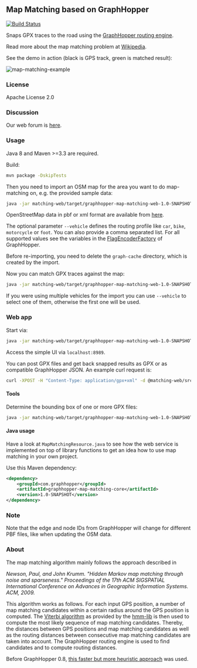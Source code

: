 ## Map Matching based on GraphHopper

[![Build Status](https://secure.travis-ci.org/graphhopper/map-matching.png?branch=master)](http://travis-ci.org/graphhopper/map-matching)

Snaps GPX traces to the road using the
[GraphHopper routing engine](https://github.com/graphhopper/graphhopper). 
        
Read more about the map matching problem at [Wikipedia](https://en.wikipedia.org/wiki/Map_matching). 

See the demo in action (black is GPS track, green is matched result):

![map-matching-example](https://cloud.githubusercontent.com/assets/129644/14740686/188a181e-0891-11e6-820c-3bd0a975f8a5.png)

### License

Apache License 2.0

### Discussion

Our web forum is [here](https://discuss.graphhopper.com/c/graphhopper/map-matching).

### Usage

Java 8 and Maven >=3.3 are required.

Build:

```bash
mvn package -DskipTests
```

Then you need to import an OSM map for the area you want to do map-matching on, e.g. the provided
sample data:

```bash
java -jar matching-web/target/graphhopper-map-matching-web-1.0-SNAPSHOT.jar import map-data/leipzig_germany.osm.pbf
```

OpenStreetMap data in pbf or xml format are available from [here](http://download.geofabrik.de/).

The optional parameter `--vehicle` defines the routing profile like `car`, `bike`, `motorcycle` or `foot`.
You can also provide a comma separated list. For all supported values see the variables in the [FlagEncoderFactory](https://github.com/graphhopper/graphhopper/blob/0.13/core/src/main/java/com/graphhopper/routing/util/FlagEncoderFactory.java) of GraphHopper.

Before re-importing, you need to delete the `graph-cache` directory, which is created by the import.

Now you can match GPX traces against the map:
```bash
java -jar matching-web/target/graphhopper-map-matching-web-1.0-SNAPSHOT.jar match matching-web/src/test/resources/*.gpx
```
If you were using multiple vehicles for the import you can use `--vehicle` to select one of them, otherwise the first
one will be used.

### Web app

Start via:
```bash
java -jar matching-web/target/graphhopper-map-matching-web-1.0-SNAPSHOT.jar server config.yml
```

Access the simple UI via `localhost:8989`.

You can post GPX files and get back snapped results as GPX or as compatible GraphHopper JSON. An example curl request is:
```bash
curl -XPOST -H "Content-Type: application/gpx+xml" -d @matching-web/src/test/resources/test1.gpx "localhost:8989/match?vehicle=car&type=json"
```

#### Tools

Determine the bounding box of one or more GPX files:
```bash
java -jar matching-web/target/graphhopper-map-matching-web-1.0-SNAPSHOT.jar getbounds matching-web/src/test/resources/*.gpx
```

#### Java usage

Have a look at `MapMatchingResource.java` to see how the web service is implemented on top
of library functions to get an idea how to use map matching in your own project.

Use this Maven dependency:
```xml
<dependency>
    <groupId>com.graphhopper</groupId>
    <artifactId>graphhopper-map-matching-core</artifactId>
    <version>1.0-SNAPSHOT</version>
</dependency>
```

### Note

Note that the edge and node IDs from GraphHopper will change for different PBF files,
like when updating the OSM data.

### About

The map matching algorithm mainly follows the approach described in

*Newson, Paul, and John Krumm. "Hidden Markov map matching through noise and sparseness."
Proceedings of the 17th ACM SIGSPATIAL International Conference on Advances in Geographic
Information Systems. ACM, 2009.*

This algorithm works as follows. For each input GPS position, a number of
map matching candidates within a certain radius around the GPS position is computed.
The [Viterbi algorithm](https://en.wikipedia.org/wiki/Viterbi_algorithm) as provided by the
[hmm-lib](https://github.com/bmwcarit/hmm-lib) is then used to compute the most likely sequence
of map matching candidates. Thereby, the distances between GPS positions and map matching
candidates as well as the routing distances between consecutive map matching candidates are taken
into account. The GraphHopper routing engine is used to find candidates and to compute routing
distances.

Before GraphHopper 0.8, [this faster but more heuristic approach](https://karussell.wordpress.com/2014/07/28/digitalizing-gpx-points-or-how-to-track-vehicles-with-graphhopper/)
was used.

